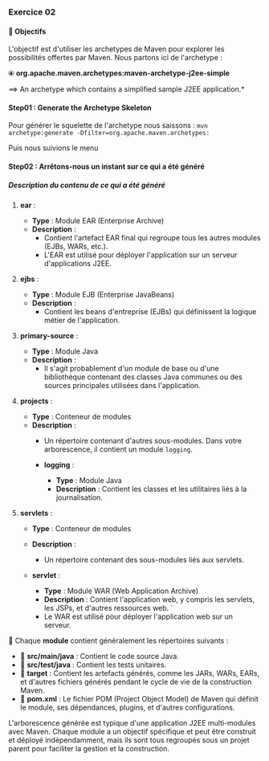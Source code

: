 ### Exercice 02 

####  🚎 Objectifs

L'objectif est d'utiliser les archetypes de Maven pour explorer les possibilités offertes par Maven.
Nous partons ici de l'archetype :

⦿ **org.apache.maven.archetypes:maven-archetype-j2ee-simple**

==> An archetype which contains a simplified sample J2EE application.*

#### Step01 : Generate the Archetype Skeleton 

Pour générer le squelette de l'archetype nous saissons : 
`mvn archetype:generate -Dfilter=org.apache.maven.archetypes:`

Puis nous suivions le menu 

#### Step02 : Arrêtons-nous un instant sur ce qui a été généré 

##### Description du contenu de ce qui a été généré

1. **ear** :
   - **Type** : Module EAR (Enterprise Archive)
   - **Description** : 
     - Contient l'artefact EAR final qui regroupe tous les autres modules (EJBs, WARs, etc.). 
     - L'EAR est utilisé pour déployer l'application sur un serveur d'applications J2EE.

2. **ejbs** :
   - **Type** : Module EJB (Enterprise JavaBeans)
   - **Description** : 
     - Contient les beans d'entreprise (EJBs) qui définissent la logique métier de l'application.

3. **primary-source** :
   - **Type** : Module Java
   - **Description** : 
     - Il s'agit probablement d'un module de base ou d'une bibliothèque contenant des classes Java communes ou des sources principales utilisées dans l'application.

4. **projects** :
   - **Type** : Conteneur de modules
   - **Description** : 
     - Un répertoire contenant d'autres sous-modules. Dans votre arborescence, il contient un module `logging`.

     - **logging** :
       - **Type** : Module Java
       - **Description** : Contient les classes et les utilitaires liés à la journalisation.

5. **servlets** :
   - **Type** : Conteneur de modules
   - **Description** : 
     - Un répertoire contenant des sous-modules liés aux servlets.

   - **servlet** :
     - **Type** : Module WAR (Web Application Archive)
     - **Description** : Contient l'application web, y compris les servlets, les JSPs, et d'autres ressources web. `
     - Le WAR est utilisé pour déployer l'application web sur un serveur.

🎁 Chaque **module** contient généralement les répertoires suivants :
- 🧰 **src/main/java** : Contient le code source Java.
- 🧰 **src/test/java** : Contient les tests unitaires.
- 🧰 **target** : Contient les artefacts générés, comme les JARs, WARs, EARs, et d'autres fichiers générés pendant le cycle de vie de la construction Maven.
- 🧰 **pom.xml** : Le fichier POM (Project Object Model) de Maven qui définit le module, ses dépendances, plugins, et d'autres configurations.

L'arborescence générée est typique d'une application J2EE multi-modules avec Maven. 
Chaque module a un objectif spécifique et peut être construit et déployé indépendamment, mais ils sont tous regroupés sous un projet parent pour faciliter la gestion et la construction.






